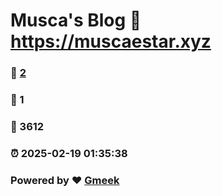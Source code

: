 # Musca's Blog :link: https://muscaestar.xyz 
### :page_facing_up: [2](https://muscaestar.xyz/tag.html) 
### :speech_balloon: 1 
### :hibiscus: 3612 
### :alarm_clock: 2025-02-19 01:35:38 
### Powered by :heart: [Gmeek](https://github.com/Meekdai/Gmeek)
